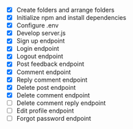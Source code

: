 - [x] Create folders and arrange folders
- [x] Initialize npm and install dependencies
- [x] Configure .env
- [x] Develop server.js
- [x] Sign up endpoint
- [x] Login endpoint
- [x] Logout endpoint
- [x] Post feedback endpoint
- [x] Comment endpoint
- [x] Reply comment endpoint
- [x] Delete post endpoint
- [x] Delete comment endpoint
- [ ] Delete comment reply endpoint
- [ ] Edit profile endpoint
- [ ] Forgot password endpoint